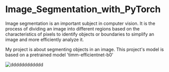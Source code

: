 # Image_Segmentation_with_PyTorch

Image segmentation is an important subject in computer vision. It is the process of dividing an image into different regions based on the characteristics of pixels to identify objects or boundaries to simplify an image and more efficiently analyze it.

My project is about segmenting objects in an image. 
This project's model is based on a pretrained model 'timm-efficientnet-b0'


![dddddddddddd](https://user-images.githubusercontent.com/96490190/182050695-72ac8a4c-d352-4481-b355-80818240803f.png)
